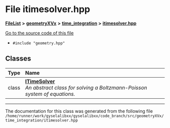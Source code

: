 

# File itimesolver.hpp



[**FileList**](files.md) **>** [**geometryXVx**](dir_e51b496b46dd687775e46e0826614574.md) **>** [**time\_integration**](dir_61df5a05e7e6762880c4f92d6d795362.md) **>** [**itimesolver.hpp**](geometryXVx_2time__integration_2itimesolver_8hpp.md)

[Go to the source code of this file](geometryXVx_2time__integration_2itimesolver_8hpp_source.md)



* `#include "geometry.hpp"`















## Classes

| Type | Name |
| ---: | :--- |
| class | [**ITimeSolver**](classITimeSolver.md) <br>_An abstract class for solving a Boltzmann-Poisson system of equations._  |



















































------------------------------
The documentation for this class was generated from the following file `/home/runner/work/gyselalibxx/gyselalibxx/code_branch/src/geometryXVx/time_integration/itimesolver.hpp`

